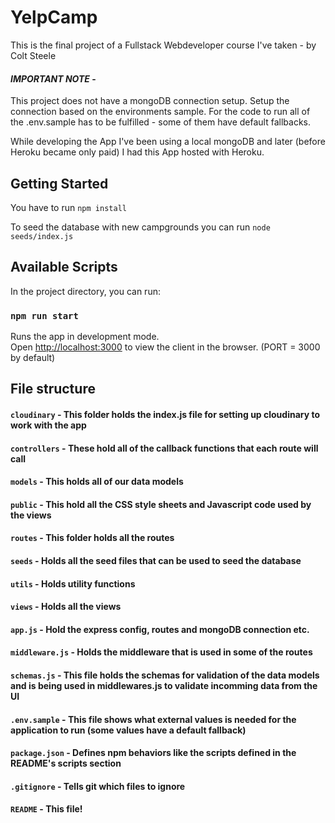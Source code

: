# YelpCamp
This is the final project of a Fullstack Webdeveloper course I've taken - by Colt Steele

#### _**IMPORTANT NOTE**_ -

This project does not have a mongoDB connection setup. Setup the connection based on the environments sample.
For the code to run all of the .env.sample has to be fulfilled - some of them have default fallbacks.

While developing the App I've been using a local mongoDB and later (before Heroku became only paid) I had this App hosted with Heroku.

## Getting Started

 You have to run `npm install`
 
 To seed the database with new campgrounds you can run `node seeds/index.js`

## Available Scripts

In the project directory, you can run:

### `npm run start`

Runs the app in development mode.<br>
Open [http://localhost:3000](http://localhost:3000) to view the client in the browser.
(PORT = 3000 by default)

## File structure

#### `cloudinary` - This folder holds the index.js file for setting up cloudinary to work with the app
#### `controllers` - These hold all of the callback functions that each route will call
#### `models` - This holds all of our data models
#### `public` - This hold all the CSS style sheets and Javascript code used by the views
#### `routes` - This folder holds all the routes
#### `seeds` - Holds all the seed files that can be used to seed the database
#### `utils` - Holds utility functions
#### `views` - Holds all the views
#### `app.js` - Hold the express config, routes and mongoDB connection etc.
#### `middleware.js` - Holds the middleware that is used in some of the routes
#### `schemas.js` - This file holds the schemas for validation of the data models and is being used in middlewares.js to validate incomming data from the UI

#### `.env.sample` - This file shows what external values is needed for the application to run (some values have a default fallback)

#### `package.json` - Defines npm behaviors like the scripts defined in the README's scripts section

#### `.gitignore` - Tells git which files to ignore

#### `README` - This file!
